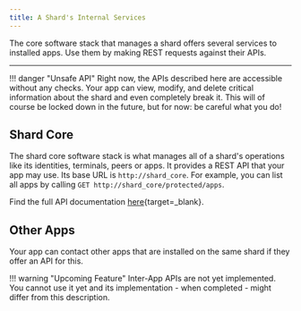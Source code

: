 ```yaml
---
title: A Shard's Internal Services
---
```


The core software stack that manages a shard offers several services to installed apps.
Use them by making REST requests against their APIs.

---

!!! danger "Unsafe API"
    Right now, the APIs described here are accessible without any checks.
    Your app can view, modify, and delete critical information about the shard
    and even completely break it.
    This will of course be locked down in the future, but for now: be careful what you do!

## Shard Core

The shard core software stack is what manages all of a shard's operations
like its identities, terminals, peers or apps.
It provides a REST API that your app may use.
Its base URL is `http://shard_core`. For example, you can list all apps by calling
`GET http://shard_core/protected/apps`.

Find the full API documentation [here](https://ptl.gitlab.io/portal_core/){target=_blank}.

## Other Apps

Your app can contact other apps that are installed on the same shard
if they offer an API for this.

!!! warning "Upcoming Feature"
    Inter-App APIs are not yet implemented.
    You cannot use it yet and its implementation - when completed - might differ from this description.
